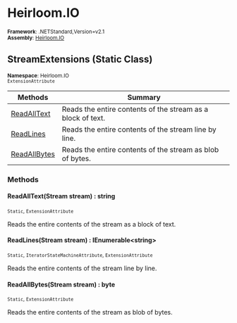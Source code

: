 # Heirloom.IO

<small>**Framework**: .NETStandard,Version=v2.1</small>  
<small>**Assembly**: [Heirloom.IO](../Heirloom.IO/Heirloom.IO.md)</small>  

## StreamExtensions (Static Class)
<small>**Namespace**: Heirloom.IO</sub></small>  
<small>`ExtensionAttribute`</small>

| Methods                      | Summary                                                     |
|------------------------------|-------------------------------------------------------------|
| [ReadAllText](#REA85A277A8)  | Reads the entire contents of the stream as a block of text. |
| [ReadLines](#READ9B8AF9C)    | Reads the entire contents of the stream line by line.       |
| [ReadAllBytes](#REA83F9F21F) | Reads the entire contents of the stream as blob of bytes.   |

### Methods

#### <a name="REA85A277A8"></a>ReadAllText(Stream stream) : string
<small>`Static`, `ExtensionAttribute`</small>

Reads the entire contents of the stream as a block of text.


#### <a name="READ9B8AF9C"></a>ReadLines(Stream stream) : IEnumerable\<string>
<small>`Static`, `IteratorStateMachineAttribute`, `ExtensionAttribute`</small>

Reads the entire contents of the stream line by line.


#### <a name="REA83F9F21F"></a>ReadAllBytes(Stream stream) :  byte
<small>`Static`, `ExtensionAttribute`</small>

Reads the entire contents of the stream as blob of bytes.


